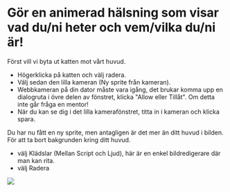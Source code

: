 Gör en animerad hälsning som visar vad du/ni heter och vem/vilka du/ni är!
==========================================================================

Först vill vi byta ut katten mot vårt huvud.
 * Högerklicka på katten och välj radera.
 * Välj sedan den lilla kameran (Ny sprite från kameran).
 * Webbkameran på din dator måste vara igång, det brukar komma upp en dialogruta i övre delen av fönstret, klicka "Allow eller Tillåt". Om detta inte går fråga en mentor!
 * När du kan se dig i det lilla kamerafönstret, titta in i kameran och klicka spara.

Du har nu fått en ny sprite, men antagligen är det mer än ditt huvud i bilden.
För att ta bort bakgrunden kring ditt huvud. 
 * välj Klädslar (Mellan Script och Ljud), här är en enkel bildredigerare där man kan rita.
 * välj Radera
 
![](https://raw.githubusercontent.com/dntoll/scratch_coderdojo/master/bilder/kl%C3%A4dslar_radera.png)
